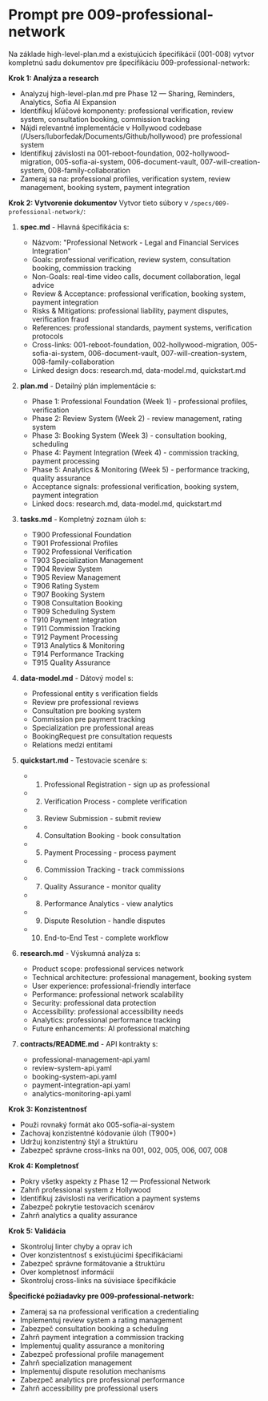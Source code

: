 # Prompt pre 009-professional-network

Na základe high-level-plan.md a existujúcich špecifikácií (001-008) vytvor kompletnú sadu dokumentov pre špecifikáciu 009-professional-network:

**Krok 1: Analýza a research**
- Analyzuj high-level-plan.md pre Phase 12 — Sharing, Reminders, Analytics, Sofia AI Expansion
- Identifikuj kľúčové komponenty: professional verification, review system, consultation booking, commission tracking
- Nájdi relevantné implementácie v Hollywood codebase (/Users/luborfedak/Documents/Github/hollywood) pre professional system
- Identifikuj závislosti na 001-reboot-foundation, 002-hollywood-migration, 005-sofia-ai-system, 006-document-vault, 007-will-creation-system, 008-family-collaboration
- Zameraj sa na: professional profiles, verification system, review management, booking system, payment integration

**Krok 2: Vytvorenie dokumentov**
Vytvor tieto súbory v `/specs/009-professional-network/`:

1. **spec.md** - Hlavná špecifikácia s:
   - Názvom: "Professional Network - Legal and Financial Services Integration"
   - Goals: professional verification, review system, consultation booking, commission tracking
   - Non-Goals: real-time video calls, document collaboration, legal advice
   - Review & Acceptance: professional verification, booking system, payment integration
   - Risks & Mitigations: professional liability, payment disputes, verification fraud
   - References: professional standards, payment systems, verification protocols
   - Cross-links: 001-reboot-foundation, 002-hollywood-migration, 005-sofia-ai-system, 006-document-vault, 007-will-creation-system, 008-family-collaboration
   - Linked design docs: research.md, data-model.md, quickstart.md

2. **plan.md** - Detailný plán implementácie s:
   - Phase 1: Professional Foundation (Week 1) - professional profiles, verification
   - Phase 2: Review System (Week 2) - review management, rating system
   - Phase 3: Booking System (Week 3) - consultation booking, scheduling
   - Phase 4: Payment Integration (Week 4) - commission tracking, payment processing
   - Phase 5: Analytics & Monitoring (Week 5) - performance tracking, quality assurance
   - Acceptance signals: professional verification, booking system, payment integration
   - Linked docs: research.md, data-model.md, quickstart.md

3. **tasks.md** - Kompletný zoznam úloh s:
   - T900 Professional Foundation
   - T901 Professional Profiles
   - T902 Professional Verification
   - T903 Specialization Management
   - T904 Review System
   - T905 Review Management
   - T906 Rating System
   - T907 Booking System
   - T908 Consultation Booking
   - T909 Scheduling System
   - T910 Payment Integration
   - T911 Commission Tracking
   - T912 Payment Processing
   - T913 Analytics & Monitoring
   - T914 Performance Tracking
   - T915 Quality Assurance

4. **data-model.md** - Dátový model s:
   - Professional entity s verification fields
   - Review pre professional reviews
   - Consultation pre booking system
   - Commission pre payment tracking
   - Specialization pre professional areas
   - BookingRequest pre consultation requests
   - Relations medzi entitami

5. **quickstart.md** - Testovacie scenáre s:
   - 1) Professional Registration - sign up as professional
   - 2) Verification Process - complete verification
   - 3) Review Submission - submit review
   - 4) Consultation Booking - book consultation
   - 5) Payment Processing - process payment
   - 6) Commission Tracking - track commissions
   - 7) Quality Assurance - monitor quality
   - 8) Performance Analytics - view analytics
   - 9) Dispute Resolution - handle disputes
   - 10) End-to-End Test - complete workflow

6. **research.md** - Výskumná analýza s:
   - Product scope: professional services network
   - Technical architecture: professional management, booking system
   - User experience: professional-friendly interface
   - Performance: professional network scalability
   - Security: professional data protection
   - Accessibility: professional accessibility needs
   - Analytics: professional performance tracking
   - Future enhancements: AI professional matching

7. **contracts/README.md** - API kontrakty s:
   - professional-management-api.yaml
   - review-system-api.yaml
   - booking-system-api.yaml
   - payment-integration-api.yaml
   - analytics-monitoring-api.yaml

**Krok 3: Konzistentnosť**
- Použi rovnaký formát ako 005-sofia-ai-system
- Zachovaj konzistentné kódovanie úloh (T900+)
- Udržuj konzistentný štýl a štruktúru
- Zabezpeč správne cross-links na 001, 002, 005, 006, 007, 008

**Krok 4: Kompletnosť**
- Pokry všetky aspekty z Phase 12 — Professional Network
- Zahrň professional system z Hollywood
- Identifikuj závislosti na verification a payment systems
- Zabezpeč pokrytie testovacích scenárov
- Zahrň analytics a quality assurance

**Krok 5: Validácia**
- Skontroluj linter chyby a oprav ich
- Over konzistentnosť s existujúcimi špecifikáciami
- Zabezpeč správne formátovanie a štruktúru
- Over kompletnosť informácií
- Skontroluj cross-links na súvisiace špecifikácie

**Špecifické požiadavky pre 009-professional-network:**
- Zameraj sa na professional verification a credentialing
- Implementuj review system a rating management
- Zabezpeč consultation booking a scheduling
- Zahrň payment integration a commission tracking
- Implementuj quality assurance a monitoring
- Zabezpeč professional profile management
- Zahrň specialization management
- Implementuj dispute resolution mechanisms
- Zabezpeč analytics pre professional performance
- Zahrň accessibility pre professional users
